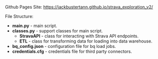 Github Pages Site: https://jackbustertann.github.io/strava_exploration_v2/

File Structure:

- **main.py** - main script.
- **classes.py** - support classes for main script.
    - **StravaAPI** - class for interacting with Strava API endpoints.
    - **ETL** - class for transforming data for loading into data warehouse.
- **bq_config.json** - configuration file for bq load jobs.
- **credentials.cfg** - credentials file for third party connectors.
